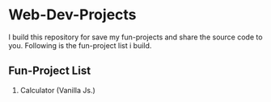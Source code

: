 # Web-Dev-Projects

I build this repository for save my fun-projects and share the source code to you. Following is the fun-project list i build.

## Fun-Project List
1. Calculator (Vanilla Js.)
